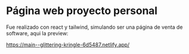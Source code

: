 # Página web proyecto personal
Fue realizado con react y tailwind, simulando ser una página de venta de software, aqui la preview:

https://main--glittering-kringle-6d5487.netlify.app/
